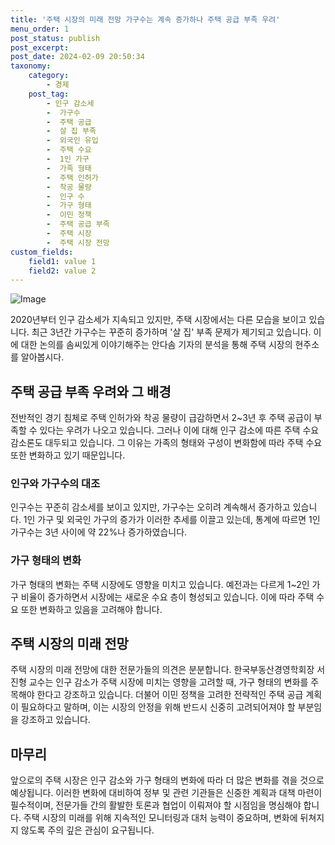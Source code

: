 ```yaml
---
title: '주택 시장의 미래 전망 가구수는 계속 증가하나 주택 공급 부족 우려'
menu_order: 1
post_status: publish
post_excerpt: 
post_date: 2024-02-09 20:50:34
taxonomy:
    category:
        - 경제
    post_tag:
        - 인구 감소세
        -  가구수
        -  주택 공급
        -  살 집 부족
        -  외국인 유입
        -  주택 수요
        -  1인 가구
        -  가족 형태
        -  주택 인허가
        -  착공 물량
        -  인구 수
        -  가구 형태
        -  이민 정책
        -  주택 공급 부족
        -  주택 시장
        -  주택 시장 전망
custom_fields:
    field1: value 1
    field2: value 2
---
```


![Image](https://imgnews.pstatic.net/image/031/2024/02/09/0000811797_001_20240209050101088.jpg?type=w647)

2020년부터 인구 감소세가 지속되고 있지만, 주택 시장에서는 다른 모습을 보이고 있습니다. 최근 3년간 가구수는 꾸준히 증가하며 '살 집' 부족 문제가 제기되고 있습니다. 이에 대한 논의를 솜씨있게 이야기해주는 안다솜 기자의 분석을 통해 주택 시장의 현주소를 알아봅시다.
## 주택 공급 부족 우려와 그 배경
전반적인 경기 침체로 주택 인허가와 착공 물량이 급감하면서 2~3년 후 주택 공급이 부족할 수 있다는 우려가 나오고 있습니다. 그러나 이에 대해 인구 감소에 따른 주택 수요 감소론도 대두되고 있습니다. 그 이유는 가족의 형태와 구성이 변화함에 따라 주택 수요 또한 변화하고 있기 때문입니다.
### 인구와 가구수의 대조
인구수는 꾸준히 감소세를 보이고 있지만, 가구수는 오히려 계속해서 증가하고 있습니다. 1인 가구 및 외국인 가구의 증가가 이러한 추세를 이끌고 있는데, 통계에 따르면 1인 가구수는 3년 사이에 약 22%나 증가하였습니다.
### 가구 형태의 변화
가구 형태의 변화는 주택 시장에도 영향을 미치고 있습니다. 예전과는 다르게 1~2인 가구 비율이 증가하면서 시장에는 새로운 수요 층이 형성되고 있습니다. 이에 따라 주택 수요 또한 변화하고 있음을 고려해야 합니다.
## 주택 시장의 미래 전망
주택 시장의 미래 전망에 대한 전문가들의 의견은 분분합니다. 한국부동산경영학회장 서진형 교수는 인구 감소가 주택 시장에 미치는 영향을 고려할 때, 가구 형태의 변화를 주목해야 한다고 강조하고 있습니다. 더불어 이민 정책을 고려한 전략적인 주택 공급 계획이 필요하다고 말하며, 이는 시장의 안정을 위해 반드시 신중히 고려되어져야 할 부분임을 강조하고 있습니다.
## 마무리
앞으로의 주택 시장은 인구 감소와 가구 형태의 변화에 따라 더 많은 변화를 겪을 것으로 예상됩니다. 이러한 변화에 대비하여 정부 및 관련 기관들은 신중한 계획과 대책 마련이 필수적이며, 전문가들 간의 활발한 토론과 협업이 이뤄져야 할 시점임을 명심해야 합니다. 주택 시장의 미래를 위해 지속적인 모니터링과 대처 능력이 중요하며, 변화에 뒤쳐지지 않도록 주의 깊은 관심이 요구됩니다.
